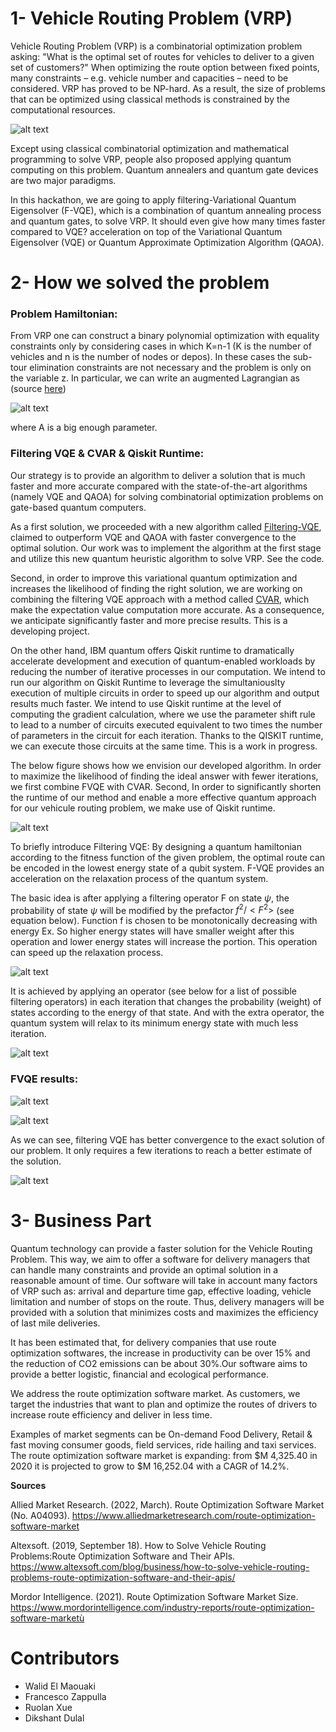 # 1- Vehicle Routing Problem (VRP)

Vehicle Routing Problem (VRP) is a combinatorial optimization problem asking: "What is the optimal set of routes for vehicles to deliver to a given set of customers?" When optimizing the route option between fixed points, many constraints – e.g. vehicle number and capacities – need to be considered. VRP has proved to be NP-hard. As a result, the size of problems that can be optimized using classical methods is constrained by the computational resources.

![alt text](https://github.com/walid-mk/Hackathon2022/blob/main/LoQus/VRP.png)

Except using classical combinatorial optimization and mathematical programming to solve VRP, people also proposed applying quantum computing on this problem. Quantum annealers and quantum gate devices are two major paradigms.

In this hackathon, we are going to apply filtering-Variational Quantum Eigensolver (F-VQE), which is a combination of quantum annealing process and quantum gates, to solve VRP. It should even give how many times faster compared to VQE? acceleration on top of the Variational Quantum Eigensolver (VQE) or Quantum Approximate Optimization Algorithm (QAOA).

# 2- How we solved the problem

### **Problem Hamiltonian:**

From VRP one can construct a binary polynomial optimization with equality constraints only by considering cases in which K=n-1 (K is the number of vehicles and n is the number of nodes or depos). In these cases the sub-tour elimination constraints are not necessary and the problem is only on the variable z. In particular, we can write an augmented Lagrangian as (source [here](https://qiskit.org/documentation/optimization/tutorials/07_examples_vehicle_routing.html))

![alt text](https://github.com/walid-mk/Hackathon2022/blob/main/LoQus/VRP_Ham.png)

where A is a big enough parameter.

### **Filtering VQE & CVAR & Qiskit Runtime:**

Our strategy is to provide an algorithm to deliver a solution that is much faster and more accurate compared with the state-of-the-art algorithms (namely VQE and QAOA) for solving combinatorial optimization problems on gate-based quantum computers.

As a first solution, we proceeded with a new algorithm called [Filtering-VQE](https://arxiv.org/abs/2106.10055), claimed to outperform VQE and QAOA with faster convergence to the optimal solution. Our work was to implement the algorithm at the first stage and utilize this new quantum heuristic algorithm to solve VRP. See the code.

Second, in order to improve this variational quantum optimization and increases the likelihood of finding the right solution, we are working on combining the filtering VQE approach with a method called [CVAR](https://arxiv.org/pdf/1907.04769.pdf), which make the expectation value computation more accurate. As a consequence, we anticipate significantly faster and more precise results. This is a developing project.

On the other hand, IBM quantum offers Qiskit runtime to dramatically accelerate development and execution of quantum-enabled workloads by reducing the number of iterative processes in our computation. We intend to run our algorithm on Qiskit Runtime to leverage the simultaniouslty execution of multiple circuits in order to speed up our algorithm and output results much faster. We intend to use Qiskit runtime at the level of computing the gradient calculation, where we use the parameter shift rule to lead to a number of circuits executed equivalent to two times the number of parameters in the circuit for each iteration. Thanks to the QISKIT runtime, we can execute those circuits at the same time. This is a work in progress.

The below figure shows how we envision our developed algorithm. In order to maximize the likelihood of finding the ideal answer with fewer iterations, we first combine FVQE with CVAR. Second, In order to significantly shorten the runtime of our method and enable a more effective quantum approach for our vehicule routing problem, we make use of Qiskit runtime.

![alt text](https://github.com/walid-mk/Hackathon2022/blob/main/LoQus/plan.png)

To briefly introduce Filtering VQE: By designing a quantum hamiltonian according to the fitness function of the given problem, the optimal route can be encoded in the lowest energy state of a qubit system. F-VQE provides an acceleration on the relaxation process of the quantum system. 

The basic idea is after applying a filtering operator F on state $\psi$, the probability of state $\psi$ will be modified by the prefactor $f^2/<F^2>$ (see equation below). Function f is chosen to be monotonically decreasing with energy Ex. So higher energy states will have smaller weight after this operation and lower energy states will increase the portion. This operation can speed up the relaxation process.

![alt text](https://github.com/walid-mk/Hackathon2022/blob/main/LoQus/probability.png)

It is achieved by applying an operator (see below for a list of possible filtering operators) in each iteration that changes the probability (weight) of states according to the energy of that state. And with the extra operator, the quantum system will relax to its minimum energy state with much less iteration.

![alt text](https://github.com/walid-mk/Hackathon2022/blob/main/LoQus/foperators.png)

### **FVQE results:**

![alt text](https://github.com/walid-mk/Hackathon2022/blob/main/LoQus/fvqe.png)

![alt text](https://github.com/walid-mk/Hackathon2022/blob/main/LoQus/histogram.png)

As we can see, filtering VQE has better convergence to the exact solution of our problem. It only requires a few iterations to reach a better estimate of the solution.

![alt text](https://github.com/walid-mk/Hackathon2022/blob/main/LoQus/path.png)

# 3- Business Part 

Quantum technology can provide a faster solution for the Vehicle Routing Problem. This way, we aim to offer a software for delivery managers that can handle many constraints and provide an optimal solution in a reasonable amount of time. Our software will take in account many factors of VRP such as: arrival and departure time gap, effective loading, vehicle limitation and number of stops on the route. Thus, delivery managers will be provided with a solution that minimizes costs and maximizes the efficiency of last mile deliveries.

It has been estimated that, for delivery companies that use route optimization softwares, the increase in productivity can be over 15% and the reduction of CO2 emissions can be about 30%.Our software aims to provide a better logistic, financial and ecological performance.

We address the route optimization software market. As customers, we target the industries that want to plan and optimize the routes of drivers to increase route efficiency and deliver in less time.

Examples of market segments can be On-demand Food Delivery, Retail & fast moving consumer goods, field services, ride hailing and taxi services.
The route optimization software market is expanding: from $M 4,325.40 in 2020 it is projected to grow to $M 16,252.04 with a CAGR of 14.2%. 

**Sources**

Allied Market Research. (2022, March). Route Optimization Software Market (No. A04093). https://www.alliedmarketresearch.com/route-optimization-software-market 

Altexsoft. (2019, September 18). How to Solve Vehicle Routing Problems:Route Optimization Software and Their APIs. https://www.altexsoft.com/blog/business/how-to-solve-vehicle-routing-problems-route-optimization-software-and-their-apis/ 

Mordor Intelligence. (2021). Route Optimization Software Market Size. https://www.mordorintelligence.com/industry-reports/route-optimization-software-marketù

# Contributors

* Walid El Maouaki
* Francesco Zappulla
* Ruolan Xue
* Dikshant Dulal
